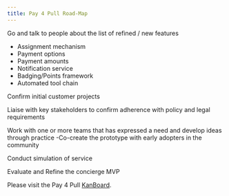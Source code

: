 ```yaml
---
title: Pay 4 Pull Road-Map
---
```


Go and talk to people about the list of refined / new features 
- Assignment mechanism 
- Payment options 
- Payment amounts 
- Notification service  
- Badging/Points framework 
- Automated tool chain 

Confirm initial customer projects 

Liaise with key stakeholders to confirm adherence with policy and legal requirements 

Work with one or more teams that has expressed a need and develop ideas through practice 
-Co-create the prototype with early adopters in the community 

Conduct simulation of service 

Evaluate and Refine the concierge MVP 
 
Please visit the Pay 4 Pull [KanBoard](https://bcdevexchange.org/home).
